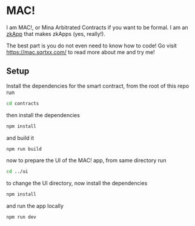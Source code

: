 # MAC!

I am MAC!, or Mina Arbitrated Contracts if you want to be formal. I am an [zkApp](https://docs.minaprotocol.com/zkapps/how-zkapps-work) that makes zkApps (yes, really!).

The best part is you do not even need to know how to code! Go visit https://mac.sqrtxx.com/ to read more about me and try me!

## Setup

Install the dependencies for the smart contract, from the root of this repo run

```sh
cd contracts
```

then install the dependencies

```sh
npm install
```

and build it

```sh
npm run build
```

now to prepare the UI of the MAC! app, from same directory run

```sh
cd ../ui
```

to change the UI directory, now install the dependencies

```sh
npm install
```

and run the app locally

```sh
npm run dev
```
